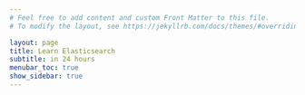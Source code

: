 ```yaml
---
# Feel free to add content and custom Front Matter to this file.
# To modify the layout, see https://jekyllrb.com/docs/themes/#overriding-theme-defaults

layout: page
title: Learn Elasticsearch
subtitle: in 24 hours
menubar_toc: true
show_sidebar: true
---
```

